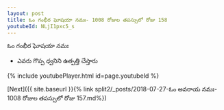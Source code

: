 ```yaml
---
layout: post
title: ఓం గంభీర ఘోషయా నమః- 1008 రోజుల తపస్సులో రోజు 158
youtubeId: NLjI1pxc5_s
---
```

 
 
 ఓం గంభీర ఘోషయా నమః  
 
 -  ఎవరు గొప్ప ధ్వనిని ఉత్పత్తి చేస్తారు 
 
  
 
  
 
 
 
 
 
 


{% include youtubePlayer.html id=page.youtubeId %}
 
[Next]({{ site.baseurl }}{% link  split2/_posts/2018-07-27-ఓం అవరాయ నమః- 1008 రోజుల తపస్సులో రోజు 157.md%})
 
